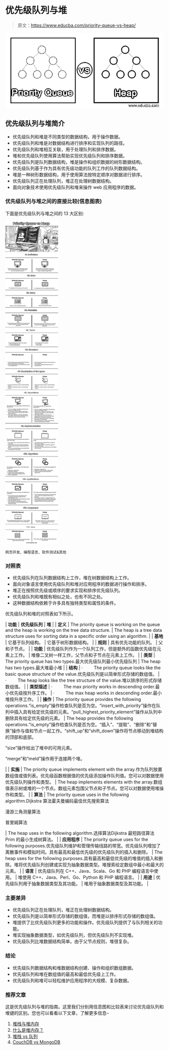 # 优先级队列与堆

> 原文：<https://www.educba.com/priority-queue-vs-heap/>

![Priority Queue vs Heap](img/9294bd4b5115346b9ffd4cb1e6eee84e.png)



## 优先级队列与堆简介

*   优先级队列和堆是不同类型的数据结构，用于操作数据。
*   优先级队列和堆是对数据结构进行排序和实现队列的路径。
*   优先级队列和堆相互关联，用于处理队列和排序数据。
*   堆和优先级队列使用算法帮助实现优先级队列和排序数据。
*   优先级队列是队列数据结构，堆是操作和组织数据的树形数据结构。
*   优先级队列基于作为具有优先级功能的队列工作的队列数据结构。
*   堆是一种树形数据结构，用于使用算法按特定顺序对数据进行排序。
*   优先级队列正在处理队列，堆正在处理树数据结构。
*   面向对象技术使用优先级队列和堆来操作 web 应用程序的数据。

### 优先级队列与堆之间的直接比较(信息图表)

下面是优先级队列与堆之间的 13 大区别:

![Priority-Queue-vs-Heap-info](img/53cffe21b8a87614e3fb94ba45ffe004.png)



<small>网页开发、编程语言、软件测试&其他</small>

### 对照表

*   优先级队列在队列数据结构上工作，堆在树数据结构上工作。
*   面向对象语言使用优先级队列和堆对应用程序的数据进行操作和排序。
*   堆正在按照优先级或顺序的要求实现和排序优先级队列。
*   优先级队列和堆既有相似之处，也有不同之处。
*   这种数据结构依赖于许多具有独特类型和属性的条件。

优先级队列和堆的对照表如下所示。

| **功能** | **优先级队列** | **堆** |
| **定义** | The priority queue is working on the queue and the heap is working on the tree data structure. | The heap is a tree data structure uses for sorting data in a specific order using an algorithm. |
| **基地** | 它基于队列结构。 | 它基于树形数据结构。 |
| **规则** | 具有优先功能的队列。 | 父和子节点。 |
| **功能** | 优先级队列作为一个队列工作，但是额外的函数优先级在元素上工作。 | 堆像二叉树一样工作，父节点和子节点在元素上工作。 |
| **类型** | The priority queue has two types.最大优先级队列最小优先级队列 | The heap has two types.最大堆最小堆 |
| **结构** | ·         The priority queue looks like the basic queue structure of the value.优先级队列是以简单形式存储的数组值。 | ·         The heap looks like the tree structure of the value.堆以排序的形式存储数组值。 |
| **类型描述** | ·         The max priority works in descending order.最小优先级按升序工作。 | ·         The max heap works in descending order.最小堆按升序工作。 |
| **操作** | The priority queue provides the following operations.“is_empty”操作检查队列是否为空。“insert_with_priority”操作在队列中插入具有给定优先级的元素。“pull_highest_priority_element”操作从队列中删除具有给定优先级的元素。 | The heap provides the following operations.“is_empty”操作检查队列是否为空。“插入”、“提取”、“删除”和“替换”操作与值和节点一起工作。“shift_up”和“shift_down”操作将节点移动到堆结构的顶部和底部。

“size”操作给出了堆中的可用元素。

“merge”和“meld”操作用于连接两个堆。

 |
| **实施** | The priority queue implements element with the array.作为队列放置数组值或值列表。优先级函数根据值的优先级添加操作队列值。您可以对数据使用优先级队列操作和类型。 | The heap implements elements with the array.数组值表示树或堆的一个节点。数组元素包围父节点和子节点。您可以对数据使用堆操作和类型。 |
| **算法** | The priority queue uses in the following algorithm.Dijkstra 算法霍夫曼编码最佳优先搜索算法

漫游三角测量算法

普里姆算法

 | The heap uses in the following algorithm.选择算法Dijkstra 最短路径算法Prim 的最小生成树算法。 |
| **应用程序** | The priority queue uses for the following purposes.优先级队列维护和管理传输线路的带宽。优先级队列增加了离散事件和模拟时间。具有最高和最低优先级的优先级队列的插入和删除。 | The heap uses for the following purposes.具有最高和最低优先级的堆值的插入和删除。堆将优先级队列创建或实现为抽象数据类型。堆搜索给定数组中最小和最大的元素。 |
| **语言** | 优先级队列在 C++、Java、Scala、Go 和 PHP 编程语言中使用。 | 堆使用 C++、Java、Perl、Go、Python 和 PHP 编程语言。 |
| **用途** | 优先级队列用于抽象数据类型及其功能。 | 堆用于抽象数据类型及其功能。 |

### 主要差异

*   优先级队列正在处理队列，堆正在处理树数据结构。
*   优先级队列是以简单形式存储的数组值，而堆是以排序形式存储的数组值。
*   堆提供了比优先级队列更多的功能和操作。优先级队列提供了与队列相关的功能。
*   堆实现抽象数据类型，如优先级队列，但优先级队列不实现堆。
*   优先级队列比堆数据结构简单。由于父节点规则，堆很复杂。

### 结论

*   优先级队列数据结构和堆数据结构创建、操作和组织数组数据。
*   优先级队列和堆在数组值的最高和最低优先级上工作。
*   优先级队列和堆可以轻松维护应用程序的大规模、复杂数据。

### 推荐文章

这是优先级队列与堆的指南。这里我们分别用信息图和比较表来讨论优先级队列和堆键的区别。您也可以看看以下文章，了解更多信息–

1.  [堆栈与堆内存](https://www.educba.com/stack-vs-heap-memory/)
2.  [什么是堆内存？](https://www.educba.com/what-is-heap-memory/)
3.  [堆栈 vs 队列](https://www.educba.com/stack-vs-queue/)
4.  [CouchDB vs MongoDB](https://www.educba.com/couchdb-vs-mongodb/)





